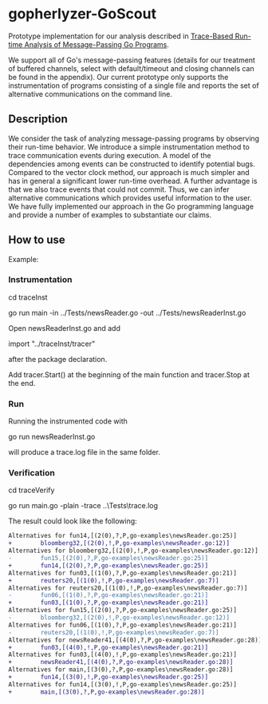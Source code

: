 # gopherlyzer-GoScout

Prototype implementation for our analysis described in [Trace-Based Run-time Analysis of Message-Passing Go Programs](https://www.home.hs-karlsruhe.de/~suma0002/publications/go-trace-based-run-time-analysis.pdf).

We support all of Go's message-passing features (details for our
treatment of buffered channels, select with default/timeout and
closing channels can be found in the appendix).
Our current prototype only supports the instrumentation of programs
consisting of a single file and reports the
set of alternative communications on the command line.

## Description

We consider the task of analyzing message-passing programs
by observing their run-time behavior.
We introduce a simple instrumentation method to trace communication events
during execution. A model of the dependencies among events can
be constructed to identify  potential bugs.
Compared to the vector clock method, our approach is much simpler and
has in general a significant lower run-time overhead.
A further advantage is that we also trace events
that could not commit. Thus, we can infer
alternative communications which provides useful information to the user.
We have fully implemented our approach in the Go programming language
and provide a number of examples to substantiate our claims.

## How to use

Example:

### Instrumentation

cd traceInst

go run main -in ../Tests/newsReader.go -out ../Tests/newsReaderInst.go

Open newsReaderInst.go and add

import "../traceInst/tracer"

after the package declaration.

Add tracer.Start() at the beginning of the main function and tracer.Stop at the end.

### Run

Running the instrumented code with

go run newsReaderInst.go

will produce a trace.log file in the same folder.

### Verification

cd traceVerify

go run main.go -plain -trace ..\Tests\trace.log

The result could look like the following:

```diff
Alternatives for fun14,[(2(0),?,P,go-examples\newsReader.go:25)]
+        bloomberg32,[(2(0),!,P,go-examples\newsReader.go:12)]
Alternatives for bloomberg32,[(2(0),!,P,go-examples\newsReader.go:12)]
-        fun15,[(2(0),?,P,go-examples\newsReader.go:25)]
+        fun14,[(2(0),?,P,go-examples\newsReader.go:25)]
Alternatives for fun03,[(1(0),?,P,go-examples\newsReader.go:21)]
+        reuters20,[(1(0),!,P,go-examples\newsReader.go:7)]
Alternatives for reuters20,[(1(0),!,P,go-examples\newsReader.go:7)]
-        fun06,[(1(0),?,P,go-examples\newsReader.go:21)]
+        fun03,[(1(0),?,P,go-examples\newsReader.go:21)]
Alternatives for fun15,[(2(0),?,P,go-examples\newsReader.go:25)]
-        bloomberg32,[(2(0),!,P,go-examples\newsReader.go:12)]
Alternatives for fun06,[(1(0),?,P,go-examples\newsReader.go:21)]
-        reuters20,[(1(0),!,P,go-examples\newsReader.go:7)]
Alternatives for newsReader41,[(4(0),?,P,go-examples\newsReader.go:28)]
+        fun03,[(4(0),!,P,go-examples\newsReader.go:21)]
Alternatives for fun03,[(4(0),!,P,go-examples\newsReader.go:21)]
+        newsReader41,[(4(0),?,P,go-examples\newsReader.go:28)]
Alternatives for main,[(3(0),?,P,go-examples\newsReader.go:28)]
+        fun14,[(3(0),!,P,go-examples\newsReader.go:25)]
Alternatives for fun14,[(3(0),!,P,go-examples\newsReader.go:25)]
+        main,[(3(0),?,P,go-examples\newsReader.go:28)]
```